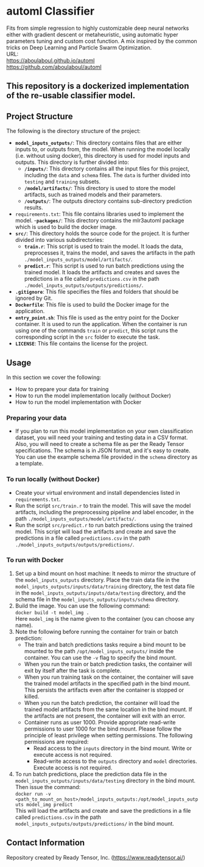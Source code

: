 # automl Classifier

Fits from simple regression to highly customizable deep neural networks
either with gradient descent or metaheuristic, using automatic hyper parameters
tuning and custom cost function.
A mix inspired by the common tricks on Deep Learning and Particle Swarm Optimization. <br>
URL:<br>
https://aboulaboul.github.io/automl <br>
https://github.com/aboulaboul/automl

## This repository is a dockerized implementation of the re-usable classifier model.

## Project Structure

The following is the directory structure of the project:

- **`model_inputs_outputs/`**: This directory contains files that are either inputs to, or outputs from, the model. When running the model locally (i.e. without using docker), this directory is used for model inputs and outputs. This directory is further divided into:
  - **`/inputs/`**: This directory contains all the input files for this project, including the `data` and `schema` files. The `data` is further divided into `testing` and `training` subsets.
  - **`/model/artifacts/`**: This directory is used to store the model artifacts, such as trained models and their parameters.
  - **`/outputs/`**: The outputs directory contains sub-directory prediction results.
- `requirements.txt`: This file contains libraries used to implement the model. -**`packages/`**: This directory contains the mlr3automl package which is used to build the docker image.
- **`src/`**: This directory holds the source code for the project. It is further divided into various subdirectories:
  - **`train.r`**: This script is used to train the model. It loads the data, preprocesses it, trains the model, and saves the artifacts in the path `./model_inputs_outputs/model/artifacts/`.
  - **`predict.r`**: This script is used to run batch predictions using the trained model. It loads the artifacts and creates and saves the predictions in a file called `predictions.csv` in the path `./model_inputs_outputs/outputs/predictions/`.
- **`.gitignore`**: This file specifies the files and folders that should be ignored by Git.
- **`Dockerfile`**: This file is used to build the Docker image for the application.
- **`entry_point.sh`**: This file is used as the entry point for the Docker container. It is used to run the application. When the container is run using one of the commands `train` or `predict`, this script runs the corresponding script in the `src` folder to execute the task.
- **`LICENSE`**: This file contains the license for the project.

## Usage

In this section we cover the following:

- How to prepare your data for training
- How to run the model implementation locally (without Docker)
- How to run the model implementation with Docker

### Preparing your data

- If you plan to run this model implementation on your own classification dataset, you will need your training and testing data in a CSV format. Also, you will need to create a schema file as per the Ready Tensor specifications. The schema is in JSON format, and it's easy to create. You can use the example schema file provided in the `schema` directory as a template.

### To run locally (without Docker)

- Create your virtual environment and install dependencies listed in `requirements.txt`.
- Run the script `src/train.r` to train the model. This will save the model artifacts, including the preprocessing pipeline and label encoder, in the path `./model_inputs_outputs/model/artifacts/`.
- Run the script `src/predict.r` to run batch predictions using the trained model. This script will load the artifacts and create and save the predictions in a file called `predictions.csv` in the path `./model_inputs_outputs/outputs/predictions/`.

### To run with Docker

1. Set up a bind mount on host machine: It needs to mirror the structure of the `model_inputs_outputs` directory. Place the train data file in the `model_inputs_outputs/inputs/data/training` directory, the test data file in the `model_inputs_outputs/inputs/data/testing` directory, and the schema file in the `model_inputs_outputs/inputs/schema` directory.
2. Build the image. You can use the following command: <br/>
   `docker build -t model_img .` <br/>
   Here `model_img` is the name given to the container (you can choose any name).
3. Note the following before running the container for train or batch prediction:
   - The train and batch predictions tasks require a bind mount to be mounted to the path `/opt/model_inputs_outputs/` inside the container. You can use the `-v` flag to specify the bind mount.
   - When you run the train or batch prediction tasks, the container will exit by itself after the task is complete.
   - When you run training task on the container, the container will save the trained model artifacts in the specified path in the bind mount. This persists the artifacts even after the container is stopped or killed.
   - When you run the batch prediction, the container will load the trained model artifacts from the same location in the bind mount. If the artifacts are not present, the container will exit with an error.
   - Container runs as user 1000. Provide appropriate read-write permissions to user 1000 for the bind mount. Please follow the principle of least privilege when setting permissions. The following permissions are required:
     - Read access to the `inputs` directory in the bind mount. Write or execute access is not required.
     - Read-write access to the `outputs` directory and `model` directories. Execute access is not required.
4. To run batch predictions, place the prediction data file in the `model_inputs_outputs/inputs/data/testing` directory in the bind mount. Then issue the command: <br/>
   `docker run -v <path_to_mount_on_host>/model_inputs_outputs:/opt/model_inputs_outputs model_img predict` <br/>
   This will load the artifacts and create and save the predictions in a file called `predictions.csv` in the path `model_inputs_outputs/outputs/predictions/` in the bind mount.

## Contact Information

Repository created by Ready Tensor, Inc. (https://www.readytensor.ai/)
